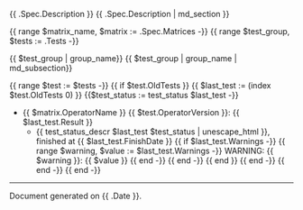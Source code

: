 
{{ .Spec.Description }}
{{ .Spec.Description | md_section }}

{{ range $matrix_name, $matrix := .Spec.Matrices -}}
{{ range $test_group, $tests := .Tests -}}

{{ $test_group | group_name}}
{{ $test_group | group_name | md_subsection}}

{{ range $test := $tests -}}
{{ if $test.OldTests }}
{{ $last_test := (index $test.OldTests 0) }}
{{$test_status := test_status $last_test -}}

* {{ $matrix.OperatorName }} {{ $test.OperatorVersion }}: {{ $last_test.Result }}
  - {{ test_status_descr $last_test $test_status | unescape_html }}, finished at {{ $last_test.FinishDate }}
{{ if $last_test.Warnings -}}
{{ range $warning, $value := $last_test.Warnings -}}
WARNING: {{ $warning }}: {{ $value }}
{{ end -}}
{{ end -}}
{{ end }}
{{ end -}}
{{ end -}}
{{ end -}}
---
Document generated on {{ .Date }}.
